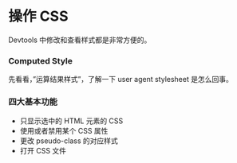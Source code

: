 # 操作 CSS

Devtools 中修改和查看样式都是非常方便的。

### Computed Style

先看看，”运算结果样式”，了解一下 user agent stylesheet 是怎么回事。

### 四大基本功能

- 只显示选中的 HTML 元素的 CSS
- 使用或者禁用某个 CSS 属性
- 更改 pseudo-class 的对应样式
- 打开 CSS 文件
